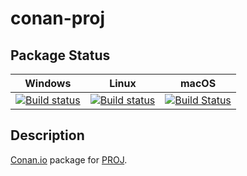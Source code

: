 # conan-proj

## Package Status

| Windows | Linux | macOS |
|:-------:|:-----:|:-----:|
|[![Build status](https://ci.appveyor.com/api/projects/status/oktmpj60rblhh121/branch/testing%2F7.2.1?svg=true)](https://ci.appveyor.com/project/SpaceIm/conan-proj)|[![Build status](https://github.com/SpaceIm/conan-proj/workflows/.github/workflows/conan.yml/badge.svg?branch=testing%2F7.2.1)](https://github.com/SpaceIm/conan-proj/actions?query=branch%3Atesting%2F7.2.1)|[![Build Status](https://travis-ci.com/SpaceIm/conan-proj.svg?branch=testing%2F7.2.1)](https://travis-ci.com/SpaceIm/conan-proj)|

## Description

[Conan.io](https://conan.io) package for [PROJ](https://proj.org).
